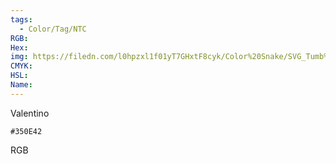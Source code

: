 ```yaml
---
tags:
  - Color/Tag/NTC
RGB:
Hex:
img: https://filedn.com/l0hpzxl1f01yT7GHxtF8cyk/Color%20Snake/SVG_Tumb%20Mass%20No%20Name/350E42.svg
CMYK:
HSL:
Name:
---
```

Valentino
```palette
#350E42
```
RGB
